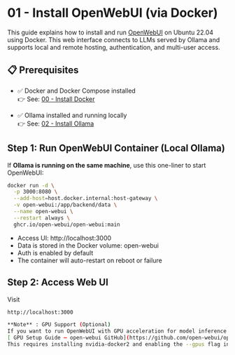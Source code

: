 # 01 - Install OpenWebUI (via Docker)

This guide explains how to install and run [OpenWebUI](https://github.com/open-webui/open-webui) on Ubuntu 22.04 using Docker. This web interface connects to LLMs served by Ollama and supports local and remote hosting, authentication, and multi-user access.


## 📋 Prerequisites

- ✅ Docker and Docker Compose installed  
  👉 See: [00 - Install Docker](00_install_docker.md)

- ✅ Ollama installed and running locally  
  👉 See: [02 - Install Ollama](02_install_ollama.md)


## Step 1: Run OpenWebUI Container (Local Ollama)

If **Ollama is running on the same machine**, use this one-liner to start OpenWebUI:

```bash
docker run -d \
  -p 3000:8080 \
  --add-host=host.docker.internal:host-gateway \
  -v open-webui:/app/backend/data \
  --name open-webui \
  --restart always \
  ghcr.io/open-webui/open-webui:main
```
- Access UI: http://localhost:3000
- Data is stored in the Docker volume: open-webui
- Auth is enabled by default
- The container will auto-restart on reboot or failure

## Step 2: Access Web UI
Visit
```bash
http://localhost:3000

**Note** : GPU Support (Optional)
If you want to run OpenWebUI with GPU acceleration for model inference (when GPU-enabled Ollama or other backends are in use), follow the official setup instructions:
[ GPU Setup Guide – open-webui GitHub](https://github.com/open-webui/open-webui)
This requires installing nvidia-docker2 and enabling the --gpus flag in Docker.
```
